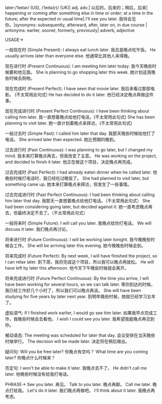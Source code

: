 later:/ˈleɪtər/ (US), /ˈleɪtə(r)/ (UK)| adj. adv.| 以后的，后来的；稍后，后来| happening or coming after something else in time or order; at a time in the future; after the expected or usual time| I'll see you later. 我待会见你。|synonyms: subsequently, afterward, after, later on, in due course | antonyms: earlier, sooner, formerly, previously| adverb, adjective


USAGE->

一般现在时 (Simple Present):
I always eat lunch later. 我总是晚点吃午饭。
He usually arrives later than everyone else. 他通常比其他人来得晚。

现在进行时 (Present Continuous):
I am meeting him later today. 我今天晚些时候要和他见面。
She is planning to go shopping later this week. 她计划这周晚些时候去购物。


现在完成时 (Present Perfect):
I have seen that movie later. 我后来看过那部电影。 (不太常用此句式)
He has decided to do it later. 他已经决定晚点再做这件事。

现在完成进行时 (Present Perfect Continuous):
I have been thinking about calling him later. 我一直想着晚点给他打电话。(不太常用此句式)
She has been planning to visit later. 她一直计划着晚点来拜访。(不太常用此句式)


一般过去时 (Simple Past):
I called him later that day. 我那天晚些时候给他打了电话。
She arrived later than expected. 她比预期的晚到。

过去进行时 (Past Continuous):
I was planning to go later, but I changed my mind. 我本来打算晚点再去，但我改变了主意。
He was working on the project, and decided to finish it later. 他正在做这个项目，决定晚点再完成。

过去完成时 (Past Perfect):
I had already eaten dinner when he called later. 他晚些时候打电话时，我已经吃过晚饭了。
She had planned to visit later, but something came up. 她本来打算晚点来拜访，但发生了一些事情。

过去完成进行时 (Past Perfect Continuous):
I had been thinking about calling him later that day. 我那天一直想着晚点给他打电话。（不太常用此句式）
She had been considering going later, but decided against it. 她一直考虑晚点再去，但最终决定不去了。（不太常用此句式）

一般将来时 (Simple Future):
I will call you later. 我晚点给你打电话。
We will discuss it later. 我们晚点再讨论。


将来进行时 (Future Continuous):
I will be working later tonight. 我今晚晚些时候会工作。
She will be arriving later this evening. 她今晚晚些时候会到。

将来完成时 (Future Perfect):
By next week, I will have finished the project, so I can relax later. 到下周，我将完成这个项目，所以我可以晚点再放松。
He will have left by later this afternoon. 他今天下午晚些时候就会离开。


将来完成进行时 (Future Perfect Continuous):
By the time you arrive, I will have been working for several hours, so we can talk later. 等你到达的时候，我已经工作好几个小时了，所以我们可以晚点再谈。
She will have been studying for five years by later next year. 到明年晚些时候，她就已经学习五年了。


虚拟语气:
If I finished work earlier, I would go see him later. 如果我早点完成工作，我晚些时候会去看他。
I wish I could see you later. 我希望我能晚点再见到你。

被动语态:
The meeting was scheduled for later that day. 会议安排在当天晚些时候举行。
The decision will be made later. 决定将在稍后做出。

疑问句:
Will you be free later? 你晚点有空吗？
What time are you coming later? 你晚点什么时候来？

否定句:
I won't be able to make it later. 我晚点去不了。
He didn't call me later. 他晚些时候没有给我打电话。


PHRASE->
See you later. 再见。
Talk to you later. 晚点再聊。
Call me later. 晚点打给我。
Let's do it later. 我们晚点再做吧。
I'll think about it later. 我晚点再考虑。


